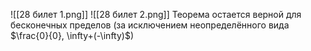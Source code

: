 ![[28 билет 1.png]]
![[28 билет 2.png]]
Теорема остается верной для бесконечных пределов (за исключением неопределённого вида $\frac{0}{0}, \infty+(-\infty)$)